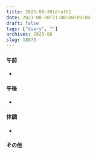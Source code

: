 ```yaml
---
title: 2023-08-30[draft]
date: 2023-08-30T21:00:00+09:00
draft: false
tags: ["diary", ""]
archives: 2023-08
slug: 18073
---
```

#### 午前
- 
#### 午後
- 
#### 体調
- 
#### その他